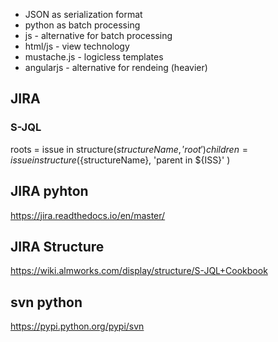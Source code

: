 
- JSON as serialization format
- python as batch processing 
- js - alternative for batch processing
- html/js - view technology
- mustache.js - logicless templates
- angularjs - alternative for rendeing (heavier)

## JIRA
### S-JQL
roots = issue in structure(${structureName}, 'root' )
children = issue in structure(${structureName}, 'parent in ${ISS}'  )


## JIRA pyhton
https://jira.readthedocs.io/en/master/

## JIRA Structure
https://wiki.almworks.com/display/structure/S-JQL+Cookbook

## svn python
https://pypi.python.org/pypi/svn
